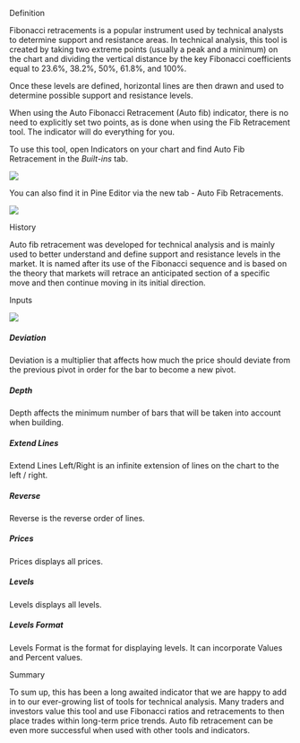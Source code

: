 Definition

Fibonacci retracements is a popular instrument used by technical analysts to determine support and resistance areas. In technical analysis, this tool is created by taking two extreme points (usually a peak and a minimum) on the chart and dividing the vertical distance by the key Fibonacci coefficients equal to 23.6%, 38.2%, 50%, 61.8%, and 100%.

Once these levels are defined, horizontal lines are then drawn and used to determine possible support and resistance levels.

When using the Auto Fibonacci Retracement (Auto fib) indicator, there is no need to explicitly set two points, as is done when using the Fib Retracement tool. The indicator will do everything for you.

To use this tool, open Indicators on your chart and find Auto Fib Retracement in the _Built-ins_ tab.

![](https://s3.amazonaws.com/cdn.freshdesk.com/data/helpdesk/attachments/production/43142265166/original/0Vx5I9VeVJLKxzhItdQgd31W15ZhC5T8eA.gif?1594639524)

You can also find it in Pine Editor via the new tab - Auto Fib Retracements.

![](https://s3.amazonaws.com/cdn.freshdesk.com/data/helpdesk/attachments/production/43142265942/original/KDtsud80EI_s4INm7KG-jzWzs_axXySvyQ.png?1594639689)

History

Auto fib retracement was developed for technical analysis and is mainly used to better understand and define support and resistance levels in the market. It is named after its use of the Fibonacci sequence and is based on the theory that markets will retrace an anticipated section of a specific move and then continue moving in its initial direction.  

Inputs

![](https://s3.amazonaws.com/cdn.freshdesk.com/data/helpdesk/attachments/production/43142266792/original/5LnWFiU7xKfG8578G2zixQnvKmzv_X9CTQ.png?1594639885)

##### Deviation

Deviation is a multiplier that affects how much the price should deviate from the previous pivot in order for the bar to become a new pivot.

##### Depth

Depth affects the minimum number of bars that will be taken into account when building.

##### Extend Lines

Extend Lines Left/Right is an infinite extension of lines on the chart to the left / right.

##### Reverse

Reverse is the reverse order of lines.

##### Prices

Prices displays all prices.

##### Levels 

Levels displays all levels.

##### Levels Format

Levels Format is the format for displaying levels. It can incorporate Values and Percent values.

Summary

To sum up, this has been a long awaited indicator that we are happy to add in to our ever-growing list of tools for technical analysis. Many traders and investors value this tool and use Fibonacci ratios and retracements to then place trades within long-term price trends. Auto fib retracement can be even more successful when used with other tools and indicators.